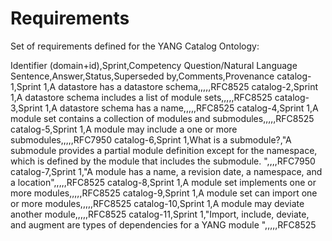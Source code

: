 # Requirements

Set of requirements defined for the YANG Catalog Ontology:

Identifier (domain+id),Sprint,Competency Question/Natural Language Sentence,Answer,Status,Superseded by,Comments,Provenance
catalog-1,Sprint 1,A datastore has a datastore schema,,,,,RFC8525
catalog-2,Sprint 1,A datastore schema includes a list of module sets,,,,,RFC8525
catalog-3,Sprint 1,A datastore schema has a name,,,,,RFC8525
catalog-4,Sprint 1,A module set contains a collection of modules and submodules,,,,,RFC8525
catalog-5,Sprint 1,A module may include a one or more submodules,,,,,RFC7950
catalog-6,Sprint 1,What is a submodule?,"A submodule provides a partial module definition except for the namespace, which is defined by the module that includes the submodule. ",,,,RFC7950
catalog-7,Sprint 1,"A module has a name, a revision date, a namespace, and a location",,,,,RFC8525
catalog-8,Sprint 1,A module set implements one or more modules,,,,,RFC8525
catalog-9,Sprint 1,A module set can import one or more modules,,,,,RFC8525
catalog-10,Sprint 1,A module may deviate another module,,,,,RFC8525
catalog-11,Sprint 1,"Import, include, deviate, and augment are types of dependencies for a YANG module ",,,,,RFC8525
